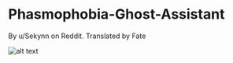 # Phasmophobia-Ghost-Assistant
By u/Sekynn on Reddit. Translated by Fate

![alt text](https://i.redd.it/6ckmmt67wox51.png)
